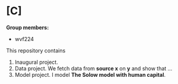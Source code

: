 # \[C\]

**Group members:**
- wvf224

This repository contains  
1. Inaugural project. 
2. Data project. We fetch data from **source x** on **y** and show that ...
3. Model project. I model **The Solow model with human capital**.
